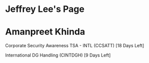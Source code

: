 # Jeffrey Lee's Page




# Amanpreet Khinda


Corporate Security Awareness TSA - INTL (CCSATT) [18 Days Left]

International DG Handling (CINTDGH) [9 Days Left]



